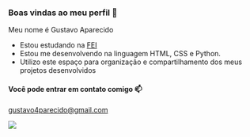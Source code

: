 ### Boas vindas ao meu perfil 🖤

Meu nome é Gustavo Aparecido

- Estou estudando na [FEI](http://fei.edu.br)
- Estou me desenvolvendo na linguagem HTML, CSS e Python.
- Utilizo este espaço para organização e compartilhamento dos meus projetos desenvolvidos

#### Você pode entrar em contato comigo 📫

gustavo4parecido@gmail.com


![](https://tenor.com/pt-BR/view/coding-gif-18657810)
